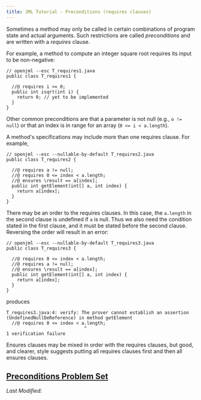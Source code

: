 ```yaml
---
title: JML Tutorial - Preconditions (requires clauses)
---
```


Sometimes a method may only be called in certain combinations of program state and actual
arguments. Such restrictions are called *preconditions* and
are written with a *requires* clause.

For example, a method to compute an integer square root requires its
input to be non-negative:
```
// openjml --esc T_requires1.java
public class T_requires1 {

  //@ requires i >= 0;
  public int isqrt(int i) {
    return 0; // yet to be implemented
  }
}
```

Other common preconditions are that a parameter is not null (e.g., `o != null`)
or that an index is in range for an array (`0 <= i < a.length`).

A method's specifications may include more than one requires clause. For example,
```
// openjml --esc --nullable-by-default T_requires2.java
public class T_requires2 {

  //@ requires a != null;
  //@ requires 0 <= index < a.length;
  //@ ensures \result == a[index];
  public int getElement(int[] a, int index) {
    return a[index];
  }
}
```

There may be an order to the requires clauses. In this case, the `a.length` in
the second clause is undefined if `a` is null. Thus we also need the
condition stated in the first clause, and it must be stated before the
second clause. Reversing the order will result in an error:
```
// openjml --esc --nullable-by-default T_requires3.java
public class T_requires3 {

  //@ requires 0 <= index < a.length;
  //@ requires a != null;
  //@ ensures \result == a[index];
  public int getElement(int[] a, int index) {
    return a[index];
  }
}
```
produces
```
T_requires3.java:4: verify: The prover cannot establish an assertion (UndefinedNullDeReference) in method getElement
  //@ requires 0 <= index < a.length;
                             ^
1 verification failure
```

Ensures clauses may be mixed in order with the requires clauses, but good,
and clearer, style suggests putting all requires clauses first and then
all ensures clauses.

## **[Preconditions Problem Set](https://www.openjml.org/tutorial/exercises/PreConEx.html)**

<i>Last Modified: <script type="text/javascript"> document.write(new Date(document.lastModified).toUTCString())</script></i>
